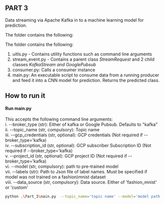 ## PART 3

Data streaming via Apache Kafka in to a machine learning model for prediction.

The folder contains the following:

The folder contains the following:  
1. uitls.py - Contains utility functions such as command line arguments
2. stream_event.py - Contains a parent class *StreamRequest* and 2 child classes *KafkaStream and GooglePubsub*
3. consumer.py: Calls a consumer instance
4. main.py: An executable script to consume data from a running producer and feed it into a CNN model for prediction. Returns the predicted class.

## How to run it 
#### Run main.py  
This accepts the following command line arguments:  
i. --broker_type (str): Either of kafka or Google Pubsub. Defaults to "kafka"  
ii. --topic_name (str, compulsory): Topic name  
iii. --gcp_credentials (str, optional): GCP credentials (Not required if --broker_type='kafka)  
iv. --subscription_id (str, optional): GCP subscriber Subscription ID (Not required if --broker_type='kafka)  
v. --project_id (str, optional): GCP project ID (Not required if --broker_type='kafka)  
vi. --model (str, compulsory): path to pre-trained model  
vii. --labels (str): Path to Json file of label names. Must be specified if model was not trained on a fashion)mnist dataset  
viii. --data_source (str, compulsory): Data source. Either of 'fashion_mnist' or 'custom'  


```bash
python .\Part_3\main.py  --topic_name='topic name' --model='model path' 
```
